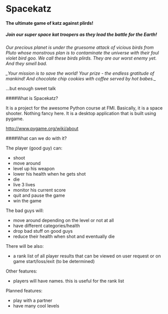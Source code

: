 # Spacekatz

#### The ultimate game of katz against plirds!

##### Join our super space kat troopers as they lead the battle for the Earth!

*Our precious planet is under the gruesome attack of*
*vicious birds from Pluto whose monstrous plan is*
*to contaminate the universe with their foul violet bird goo.*
*We call these birds plirds.*
*They are our worst enemy yet. And they smell bad.*

*_Your mission is to save the world!*
*Your prize - the endless gratitude of mankind!*
*And chocolate chip cookies with coffee served by hot babes._*

...but enough sweet talk

####What is Spacekatz?

It is a project for the awesome Python course at FMI.
Basically, it is a space shooter. Nothing fancy here.
It is a desktop application that is built using pygame. 

http://www.pygame.org/wiki/about

####What can we do with it?

The player (good guy) can:
* shoot
* move around
* level up his weapon
* lower his health when he gets shot
* die
* live 3 lives
* monitor his current score
* quit and pause the game
* win the game

The bad guys will:
* move around depending on the level or not at all
* have different categories/health
* drop bad stuff on good guys
* reduce their health when shot and eventually die

There will be also:
* a rank list of all player results that can be viewed on user request
or on game start/loss/exit (to be determined)

Other features:
* players will have names. this is useful for the rank list

Planned features:
* play with a partner
* have many cool levels

